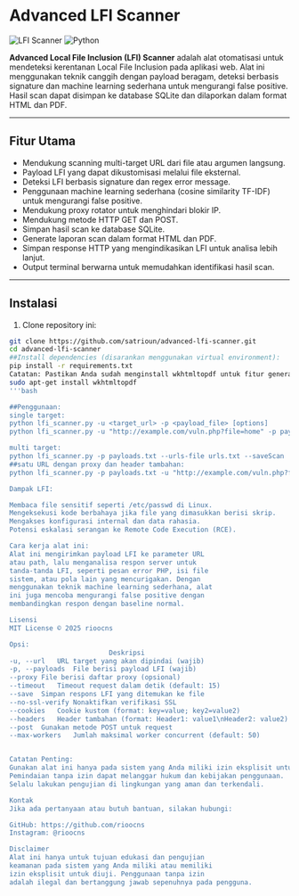 # Advanced LFI Scanner

![LFI Scanner](https://img.shields.io/badge/Status-Active-green) ![Python](https://img.shields.io/badge/Python-3.7%2B-blue)

**Advanced Local File Inclusion (LFI) Scanner** adalah alat otomatisasi untuk mendeteksi kerentanan Local File Inclusion pada aplikasi web. Alat ini menggunakan teknik canggih dengan payload beragam, deteksi berbasis signature dan machine learning sederhana untuk mengurangi false positive. Hasil scan dapat disimpan ke database SQLite dan dilaporkan dalam format HTML dan PDF.

---

## Fitur Utama

- Mendukung scanning multi-target URL dari file atau argumen langsung.
- Payload LFI yang dapat dikustomisasi melalui file eksternal.
- Deteksi LFI berbasis signature dan regex error message.
- Penggunaan machine learning sederhana (cosine similarity TF-IDF) untuk mengurangi false positive.
- Mendukung proxy rotator untuk menghindari blokir IP.
- Mendukung metode HTTP GET dan POST.
- Simpan hasil scan ke database SQLite.
- Generate laporan scan dalam format HTML dan PDF.
- Simpan response HTTP yang mengindikasikan LFI untuk analisa lebih lanjut.
- Output terminal berwarna untuk memudahkan identifikasi hasil scan.

---

## Instalasi

1. Clone repository ini:

```bash
git clone https://github.com/satrioun/advanced-lfi-scanner.git
cd advanced-lfi-scanner
##Install dependencies (disarankan menggunakan virtual environment):
pip install -r requirements.txt
Catatan: Pastikan Anda sudah menginstall wkhtmltopdf untuk fitur generate PDF (https://wkhtmltopdf.org/).
sudo apt-get install wkhtmltopdf
'''bash

##Penggunaan:
single target:
python lfi_scanner.py -u <target_url> -p <payload_file> [options]
python lfi_scanner.py -u "http://example.com/vuln.php?file=home" -p payloads.txt --proxy proxies.txt --save --max-workers 30

multi target:
python lfi_scanner.py -p payloads.txt --urls-file urls.txt --saveScan 
##satu URL dengan proxy dan header tambahan:
python lfi_scanner.py -p payloads.txt -u "http://example.com/vuln.php?file=abc" --proxy proxies.txt --headers "Authorization: Bearer token123"

Dampak LFI:

Membaca file sensitif seperti /etc/passwd di Linux.
Mengeksekusi kode berbahaya jika file yang dimasukkan berisi skrip.
Mengakses konfigurasi internal dan data rahasia.
Potensi eskalasi serangan ke Remote Code Execution (RCE).

Cara kerja alat ini:
Alat ini mengirimkan payload LFI ke parameter URL 
atau path, lalu menganalisa respon server untuk 
tanda-tanda LFI, seperti pesan error PHP, isi file 
sistem, atau pola lain yang mencurigakan. Dengan 
menggunakan teknik machine learning sederhana, alat 
ini juga mencoba mengurangi false positive dengan 
membandingkan respon dengan baseline normal.

Lisensi
MIT License © 2025 rioocns

Opsi:
	                     Deskripsi
-u, --url	URL target yang akan dipindai (wajib)
-p, --payloads	File berisi payload LFI (wajib)
--proxy	File berisi daftar proxy (opsional)
--timeout	Timeout request dalam detik (default: 15)
--save	Simpan respons LFI yang ditemukan ke file
--no-ssl-verify	Nonaktifkan verifikasi SSL
--cookies	Cookie kustom (format: key=value; key2=value2)
--headers	Header tambahan (format: Header1: value1\nHeader2: value2)
--post	Gunakan metode POST untuk request
--max-workers	Jumlah maksimal worker concurrent (default: 50)


Catatan Penting:
Gunakan alat ini hanya pada sistem yang Anda miliki izin eksplisit untuk diuji.
Pemindaian tanpa izin dapat melanggar hukum dan kebijakan penggunaan.
Selalu lakukan pengujian di lingkungan yang aman dan terkendali.

Kontak
Jika ada pertanyaan atau butuh bantuan, silakan hubungi:

GitHub: https://github.com/rioocns
Instagram: @rioocns

Disclaimer
Alat ini hanya untuk tujuan edukasi dan pengujian 
keamanan pada sistem yang Anda miliki atau memiliki 
izin eksplisit untuk diuji. Penggunaan tanpa izin 
adalah ilegal dan bertanggung jawab sepenuhnya pada pengguna.
